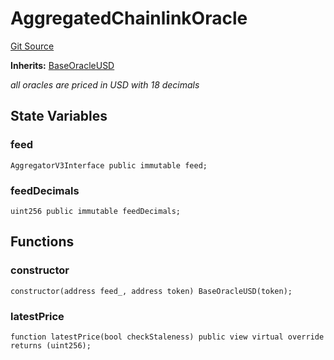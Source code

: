 # AggregatedChainlinkOracle
[Git Source](https://github.com/cryptexfinance/tcapv2.0/blob/55fee5686407b0eff65f8c90731b3d51888021cf/src/oracle/AggregatedChainlinkOracle.sol)

**Inherits:**
[BaseOracleUSD](/src/oracle/BaseOracleUSD.sol/abstract.BaseOracleUSD.md)

*all oracles are priced in USD with 18 decimals*


## State Variables
### feed

```solidity
AggregatorV3Interface public immutable feed;
```


### feedDecimals

```solidity
uint256 public immutable feedDecimals;
```


## Functions
### constructor


```solidity
constructor(address feed_, address token) BaseOracleUSD(token);
```

### latestPrice


```solidity
function latestPrice(bool checkStaleness) public view virtual override returns (uint256);
```

